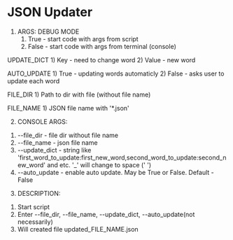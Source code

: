 # JSON Updater

1. ARGS:
  DEBUG MODE
    1) True - start code with args from script
    2) False - start code with args from terminal (console)
 
  UPDATE_DICT
    1) Key - need to change word
    2) Value - new word
  
  AUTO_UPDATE
    1) True - updating words automaticly
    2) False - asks user to update each word
  
  FILE_DIR
    1) Path to dir with file (without file name)
  
  FILE_NAME
    1) JSON file name with '*.json'
    
2. CONSOLE ARGS:
  1) --file_dir - file dir without file name
  2) --file_name - json file name
  3) --update_dict - string like 'first_word_to_update:first_new_word,second_word_to_update:second_new_word' and etc. '_' will change to space (' ')
  4) --auto_update - enable auto update. May be True or False. Default - False
  
 3. DESCRIPTION:
  1) Start script
  2) Enter --file_dir, --file_name, --update_dict, --auto_update(not necessarily)
  3) Will created file updated_FILE_NAME.json
